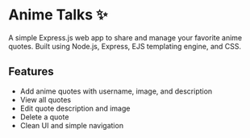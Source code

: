 # Anime Talks ✨

A simple Express.js web app to share and manage your favorite anime quotes. Built using Node.js, Express, EJS templating engine, and CSS.

## Features
- Add anime quotes with username, image, and description
- View all quotes
- Edit quote description and image
- Delete a quote
- Clean UI and simple navigation


